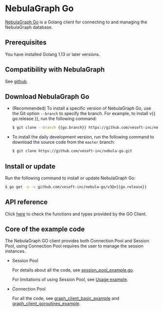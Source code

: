 # NebulaGraph Go

[NebulaGraph Go](https://github.com/vesoft-inc/nebula-go/tree/{{go.branch}}) is a Golang client for connecting to and managing the NebulaGraph database.

## Prerequisites

You have installed Golang 1.13 or later versions.

## Compatibility with NebulaGraph

See [github](https://github.com/vesoft-inc/nebula-go/tree/{{go.branch}}).

## Download NebulaGraph Go

- (Recommended) To install a specific version of NebulaGraph Go, use the Git option `--branch` to specify the branch. For example, to install v{{ go.release }}, run the following command:

  ```bash
  $ git clone --branch {{go.branch}} https://github.com/vesoft-inc/nebula-go.git
  ```

- To install the daily development version, run the following command to download the source code from the `master` branch:

  ```bash
  $ git clone https://github.com/vesoft-inc/nebula-go.git
  ```

## Install or update

Run the following command to install or update NebulaGraph Go:

```bash
$ go get -u -v github.com/vesoft-inc/nebula-go/v3@v{{go.release}}
```

## API reference

Click [here](https://pkg.go.dev/github.com/vesoft-inc/nebula-go/v3@v3.6.1#section-documentation) to check the functions and types provided by the GO Client.

## Core of the example code

The NebulaGraph GO client provides both Connection Pool and Session Pool, using Connection Pool requires the user to manage the session instances.

- Session Pool  

  For details about all the code, see [session_pool_example.go](https://github.com/vesoft-inc/nebula-go/blob/{{go.branch}}/examples/session_pool_example/session_pool_example.go).

  For limitations of using Session Pool, see [Usage example](https://github.com/vesoft-inc/nebula-go/blob/{{go.branch}}/README.md#usage-example).

- Connection Pool
  
  For all the code, see [graph_client_basic_example](https://github.com/vesoft-inc/nebula-go/blob/{{go.branch}}/examples/basic_example/graph_client_basic_example.go) and [graph_client_goroutines_example](https://github.com/vesoft-inc/nebula-go/blob/{{go.branch}}/examples/gorountines_example/graph_client_goroutines_example.go).
